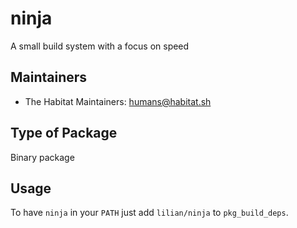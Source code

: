 # ninja

A small build system with a focus on speed

## Maintainers

* The Habitat Maintainers: <humans@habitat.sh>

## Type of Package

Binary package

## Usage

To have `ninja` in your `PATH` just add `lilian/ninja` to `pkg_build_deps`.
